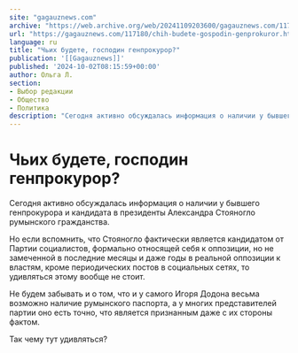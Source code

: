 ```yaml
---
site: "gagauznews.com"
archive: "https://web.archive.org/web/20241109203600/gagauznews.com/117180/chih-budete-gospodin-genprokuror.html"
url: "https://gagauznews.com/117180/chih-budete-gospodin-genprokuror.html"
language: ru
title: "Чьих будете, господин генпрокурор?"
publication: '[[Gagauznews]]'
published: '2024-10-02T08:15:59+00:00'
author: Ольга Л.
section:
- Выбор редакции
- Общество
- Политика
description: "Сегодня активно обсуждалась информация о наличии у бывшего генпрокурора и кандидата в президенты Александра Стояногло румынского гражданства. Но если вспомнить, что Стояногло фактически является кандидатом от Партии социалистов, формально относящей себя к оппозиции, но не замеченной в последние месяцы и даже годы в реальной оппозиции к властям, кроме периодических постов в социальных сетях, то удивляться этому вообще не стоит. Не будем забывать и о том, что и у самого Игоря Додона весьма возможно наличие румынского паспорта, а у многих представителей партии оно есть точно, что является признанным даже с их стороны фактом. Так чему тут удивляться?"
---
```


# Чьих будете, господин генпрокурор?

Сегодня активно обсуждалась информация о наличии у бывшего генпрокурора и кандидата в президенты Александра Стояногло румынского гражданства.

Но если вспомнить, что Стояногло фактически является кандидатом от Партии социалистов, формально относящей себя к оппозиции, но не замеченной в последние месяцы и даже годы в реальной оппозиции к властям, кроме периодических постов в социальных сетях, то удивляться этому вообще не стоит.

Не будем забывать и о том, что и у самого Игоря Додона весьма возможно наличие румынского паспорта, а у многих представителей партии оно есть точно, что является признанным даже с их стороны фактом.

Так чему тут удивляться?
